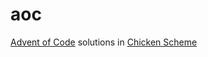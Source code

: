# aoc
[Advent of Code](https://adventofcode.com/) solutions in [Chicken Scheme](http://call-cc.org/)
